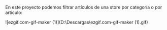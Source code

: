 En este proyecto podemos filtrar artículos de una store por categoría o por artículo:



![ezgif.com-gif-maker (1)](D:\Descargas\ezgif.com-gif-maker (1).gif)

